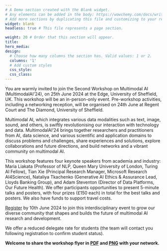 ```yaml
---
# A Demo section created with the Blank widget.
# Any elements can be added in the body: https://wowchemy.com/docs/writing-markdown-latex/
# Add more sections by duplicating this file and customizing to your requirements.
widget: blank
headless: true # This file represents a page section.

weight: 20 # Order that this section will appear.
title: 
hero_media: 
design:
  # Choose how many columns the section has. Valid values: 1 or 2.
  columns: '1'
  # Add custom styles
  css_style:
  css_class:
---
```

You are warmly invited to join the Second Workshop on Multimodal AI (MultimodalAI'24), on 25th June 2024 at the Edge, University of Sheffield, UK. This workshop will be an in-person-only event. Pre-workshop activities, including a networking reception, will be organised on 24th June at Regent Court and The Diamond, University of Sheffield.

Multimodal AI, which integrates various data modalities such as text, image, sound, and others, is swiftly revolutionising our interaction with technology and data. MultimodalAI’24 brings together researchers and practitioners from AI, data science, and various scientific and application domains to discuss problems and challenges, share experiences and solutions, explore collaborations and future directions, and build networks and a vibrant community on multimodal AI. 

This workshop features four keynote speakers from academia and industry: Maria Liakata (Professor of NLP, Queen Mary University of London, Turing AI Fellow), Tian Xie (Principal Research Manager, Microsoft Research AI4Science), Nataliya Tkachenko (Generative AI Ethics & Assurance Lead, Lloyds Banking Group), and Adam Steventon (Director of Data Platforms, Our Future Health). We offer participants opportunities to present 5-minute talks and posters, with four prizes (£150 each) in total for the best talks and posters.   We also have funds to support travel costs.

[Register](https://onlineshop.shef.ac.uk/conferences-and-events/faculty-of-engineering/computer-science/second-workshop-on-multimodal-ai-2024) by 10th June 2024 to join this interdisciplinary event to grow our diverse community that shapes and builds the future of multimodal AI research and development.

We offer a reduced delegate rate for students (the team will contact you following registration to confirm student status).

**Welcome to share the workshop flyer in [PDF](media/MultimodalAI2024.pdf) and [PNG](media/MultimodalAI2024.png) with your network.**
